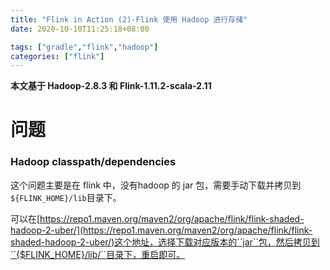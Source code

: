 ```yaml
---
title: "Flink in Action (2)-Flink 使用 Hadoop 进行存储"
date: 2020-10-10T11:25:18+08:00

tags: ["gradle","flink","hadoop"]
categories: ["flink"]
---
```


**本文基于 Hadoop-2.8.3 和 Flink-1.11.2-scala-2.11**



# 问题

### Hadoop classpath/dependencies

这个问题主要是在 flink 中，没有hadoop 的 jar 包，需要手动下载并拷贝到``${FLINK_HOME}/lib``目录下。

可以在[https://repo1.maven.org/maven2/org/apache/flink/flink-shaded-hadoop-2-uber/](https://repo1.maven.org/maven2/org/apache/flink/flink-shaded-hadoop-2-uber/)这个地址，选择下载对应版本的``jar``包，然后拷贝到``{$FLINK_HOME}/lib/``目录下，重启即可。

